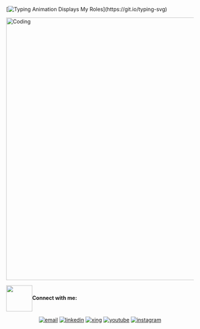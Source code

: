 [![Typing Animation Displays My Roles](https://readme-typing-svg.herokuapp.com?color=%2336BCF7&lines=Hello+I'm+Suray;Welcome+to+my+Github+profile;I'm+a+FrontEnd+Developer...;)](https://git.io/typing-svg)

<img align-items="center" alt="Coding" width="705" src="https://camo.githubusercontent.com/0f2df9c6430300192232520a10bc3f09066cee3c6f1205da8490ac2b1d69d9e5/68747470733a2f2f6d69722d73332d63646e2d63662e626568616e63652e6e65742f70726f6a6563745f6d6f64756c65732f646973702f3630313031343131363737303437352e363036386265666634363430612e676966">
<p align="center">
<p><img src='https://raw.githubusercontent.com/ShahriarShafin/ShahriarShafin/main/Assets/handshake.gif' width="70" align="center"><b>Connect with me:</b></p>

<p align="center">
  <a href="mailto:nazarova.suray1@gmail.com"><img src="https://img.icons8.com/color/96/000000/gmail.png" alt="email"/></a>
  <a href="https://www.linkedin.com/in/suray-nazarova-a472a8280/"><img src="https://img.icons8.com/color/96/000000/linkedin.png" alt="linkedin"/></a>
  <a href="https://www.xing.com/profile/Suray_Nazarova2/cv"><img src="https://img.icons8.com/color/96/000000/xing.png" alt="xing"/></a>
  <a href="https://www.youtube.com/channel/UCNiSmh9WJklt3HIvEQFE2fg"><img src="https://img.icons8.com/color/96/000000/youtube.png" alt="youtube"/></a>
  <a href="https://www.instagram.com/surai.n"><img src="https://img.icons8.com/color/96/000000/instagram-new.png" alt="instagram"/></a>
</p>
